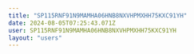 ```yaml
---
title: "SP115RNF91N9MAMHA06HNB8NXVHPMXHH75KXC91YH"
date: 2024-08-05T07:25:43.071Z
user: SP115RNF91N9MAMHA06HNB8NXVHPMXHH75KXC91YH
layout: "users"
---
```

    